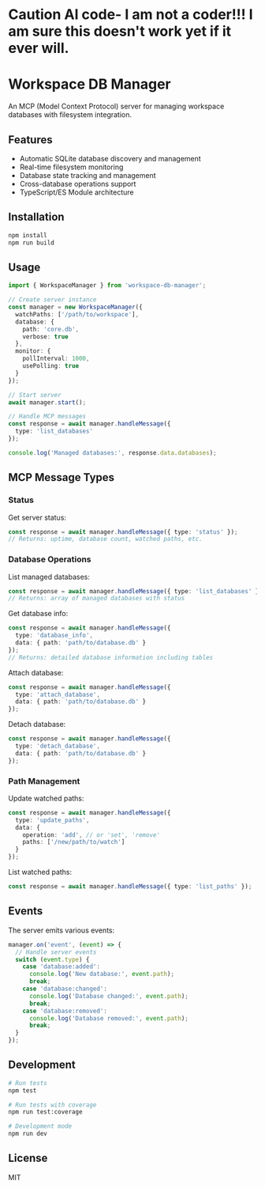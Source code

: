 # Caution AI code- I am not a coder!!! I am sure this doesn't work yet if it ever will.
# Workspace DB Manager

An MCP (Model Context Protocol) server for managing workspace databases with filesystem integration.

## Features

- Automatic SQLite database discovery and management
- Real-time filesystem monitoring
- Database state tracking and management
- Cross-database operations support
- TypeScript/ES Module architecture

## Installation

```bash
npm install
npm run build
```

## Usage

```typescript
import { WorkspaceManager } from 'workspace-db-manager';

// Create server instance
const manager = new WorkspaceManager({
  watchPaths: ['/path/to/workspace'],
  database: {
    path: 'core.db',
    verbose: true
  },
  monitor: {
    pollInterval: 1000,
    usePolling: true
  }
});

// Start server
await manager.start();

// Handle MCP messages
const response = await manager.handleMessage({
  type: 'list_databases'
});

console.log('Managed databases:', response.data.databases);
```

## MCP Message Types

### Status
Get server status:
```typescript
const response = await manager.handleMessage({ type: 'status' });
// Returns: uptime, database count, watched paths, etc.
```

### Database Operations
List managed databases:
```typescript
const response = await manager.handleMessage({ type: 'list_databases' });
// Returns: array of managed databases with status
```

Get database info:
```typescript
const response = await manager.handleMessage({
  type: 'database_info',
  data: { path: 'path/to/database.db' }
});
// Returns: detailed database information including tables
```

Attach database:
```typescript
const response = await manager.handleMessage({
  type: 'attach_database',
  data: { path: 'path/to/database.db' }
});
```

Detach database:
```typescript
const response = await manager.handleMessage({
  type: 'detach_database',
  data: { path: 'path/to/database.db' }
});
```

### Path Management
Update watched paths:
```typescript
const response = await manager.handleMessage({
  type: 'update_paths',
  data: {
    operation: 'add', // or 'set', 'remove'
    paths: ['/new/path/to/watch']
  }
});
```

List watched paths:
```typescript
const response = await manager.handleMessage({ type: 'list_paths' });
```

## Events

The server emits various events:
```typescript
manager.on('event', (event) => {
  // Handle server events
  switch (event.type) {
    case 'database:added':
      console.log('New database:', event.path);
      break;
    case 'database:changed':
      console.log('Database changed:', event.path);
      break;
    case 'database:removed':
      console.log('Database removed:', event.path);
      break;
  }
});
```

## Development

```bash
# Run tests
npm test

# Run tests with coverage
npm run test:coverage

# Development mode
npm run dev
```

## License

MIT
